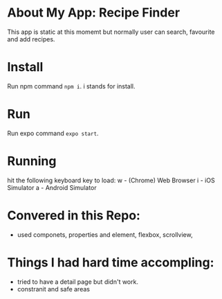 # About My App: Recipe Finder
This app is static at this momemt but normally user can search, favourite and add recipes.

# Install
Run npm command `npm i`. i stands for install.

# Run
Run expo command `expo start`.

# Running
hit the following keyboard key to load:
w - (Chrome) Web Browser
i - iOS Simulator
a - Android Simulator

# Convered in this Repo:
- used componets, properties and element, flexbox, scrollview, 

# Things I had hard time accompling:
- tried to have a detail page but didn't work.
- constranit and safe areas